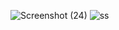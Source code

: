 ![Screenshot (24)](https://github.com/milandvijay/Protein-structure-determination/assets/146800413/85b0cb63-c3a1-46aa-8b58-0e80ca6bebec)
![ss](https://github.com/milandvijay/Protein-structure-determination/assets/146800413/c65beae8-2966-4c8b-93c2-525d59ca6fb0)
